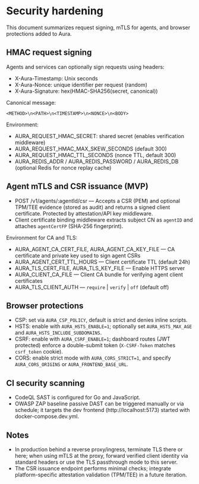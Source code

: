 # Security hardening

This document summarizes request signing, mTLS for agents, and browser protections added to Aura.

## HMAC request signing

Agents and services can optionally sign requests using headers:

- X-Aura-Timestamp: Unix seconds
- X-Aura-Nonce: unique identifier per request (random)
- X-Aura-Signature: hex(HMAC-SHA256(secret, canonical))

Canonical message:

```
<METHOD>\n<PATH>\n<TIMESTAMP>\n<NONCE>\n<BODY>
```

Environment:

- AURA_REQUEST_HMAC_SECRET: shared secret (enables verification middleware)
- AURA_REQUEST_HMAC_MAX_SKEW_SECONDS (default 300)
- AURA_REQUEST_HMAC_TTL_SECONDS (nonce TTL, default 300)
- AURA_REDIS_ADDR / AURA_REDIS_PASSWORD / AURA_REDIS_DB (optional Redis for nonce replay cache)

## Agent mTLS and CSR issuance (MVP)

- POST /v1/agents/:agentId/csr — Accepts a CSR (PEM) and optional TPM/TEE evidence (stored as audit) and returns a signed client certificate. Protected by attestation/API key middleware.
- Client certificate binding middleware extracts subject CN as `agentID` and attaches `agentCertFP` (SHA-256 fingerprint).

Environment for CA and TLS:

- AURA_AGENT_CA_CERT_FILE, AURA_AGENT_CA_KEY_FILE — CA certificate and private key used to sign agent CSRs
- AURA_AGENT_CERT_TTL_HOURS — Client certificate TTL (default 24h)
- AURA_TLS_CERT_FILE, AURA_TLS_KEY_FILE — Enable HTTPS server
- AURA_CLIENT_CA_FILE — Client CA bundle for verifying agent client certificates
- AURA_TLS_CLIENT_AUTH — `require` | `verify` | `off` (default off)

## Browser protections

- CSP: set via `AURA_CSP_POLICY`, default is strict and denies inline scripts.
- HSTS: enable with `AURA_HSTS_ENABLE=1`; optionally set `AURA_HSTS_MAX_AGE` and `AURA_HSTS_INCLUDE_SUBDOMAINS`.
- CSRF: enable with `AURA_CSRF_ENABLE=1`; dashboard routes (JWT protected) enforce a double-submit token (`X-CSRF-Token` matches `csrf_token` cookie).
- CORS: enable strict mode with `AURA_CORS_STRICT=1`, and specify `AURA_CORS_ORIGINS` or `AURA_FRONTEND_BASE_URL`.

## CI security scanning

- CodeQL SAST is configured for Go and JavaScript.
- OWASP ZAP baseline passive DAST can be triggered manually or via schedule; it targets the dev frontend (http://localhost:5173) started with docker-compose.dev.yml.

## Notes

- In production behind a reverse proxy/ingress, terminate TLS there or here; when using mTLS at the proxy, forward verified client identity via standard headers or use the TLS passthrough mode to this server.
- The CSR issuance endpoint performs minimal checks; integrate platform-specific attestation validation (TPM/TEE) in a future iteration.

